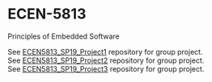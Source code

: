 # ECEN-5813
Principles of Embedded Software

See [ECEN5813_SP19_Project1](https://github.com/iyesildirek/ECEN5813_SP19_Project1) repository for group project. \
See [ECEN5813_SP19_Project2](https://github.com/iyesildirek/ECEN5813_SP19_Project2) repository for group project. \
See [ECEN5813_SP19_Project3](https://github.com/iyesildirek/ECEN5813_SP19_Project3) repository for group project.
